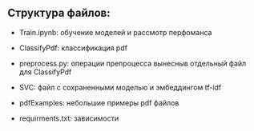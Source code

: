 ## **Структура файлов:** 

- Train.ipynb: обучение моделей и рассмотр перфоманса

- ClassifyPdf: классификация pdf

- preprocess.py: операции препроцесса вынесныв отдельный файл для ClassifyPdf

- SVC: файл с сохраненными моделью и эмбеддингом tf-idf

- pdfExamples: небольшие примеры pdf файлов

- requirments.txt: зависимости
